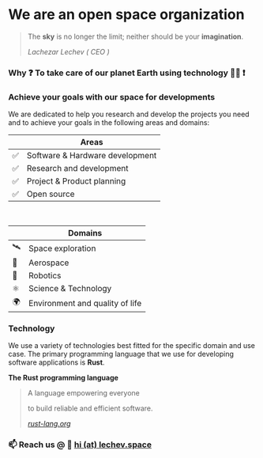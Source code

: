 # We are an open space organization

  > The **sky** is no longer the limit; neither should be your **imagination**.
  > 
  > _Lachezar Lechev ( CEO )_

### Why ❓ To take care of our planet Earth using technology 🧑‍🔬 ❗


### Achieve your goals with our space for developments

We are dedicated to help you research and develop the projects you need and to achieve your goals in the following areas and domains:

|  | Areas |
|--|-------|
| ✅ | Software & Hardware development |
| ✅ | Research and development |
| ✅ | Project & Product planning |
| ✅ | Open source |

<br>

|  | Domains |
|--|---------|
| 🛰️ | Space exploration |
| 🛫 | Aerospace |
| 🤖 | Robotics |
| ⚛️ | Science & Technology |
| 🌍 | Environment and quality of life |

### Technology

We use a variety of technologies best fitted for the specific domain and use case.
The primary programming language that we use for developing software applications is **Rust**.

**The Rust programming language**
  > A language empowering everyone
  >
  > to build reliable and efficient software.
  >
  > _[rust-lang.org](https://rust-lang.org)_

### 📫 Reach us @ 👋 [hi (at) lechev.space](mailto:hi@lechev.space)

